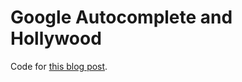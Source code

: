 # Google Autocomplete and Hollywood

Code for [this blog 
post](https://rinzewind.org/blog-en/2017/google-autocomplete-and-hollywood.html).

